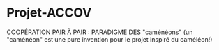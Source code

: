 # Projet-ACCOV
COOPÉRATION PAIR À PAIR : PARADIGME DES "caménéons" (un "caménéon" est une pure invention pour le projet inspiré du caméléon!)
